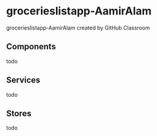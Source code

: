 # grocerieslistapp-AamirAlam
grocerieslistapp-AamirAlam created by GitHub Classroom

## Components

todo

## Services

todo

## Stores

todo
